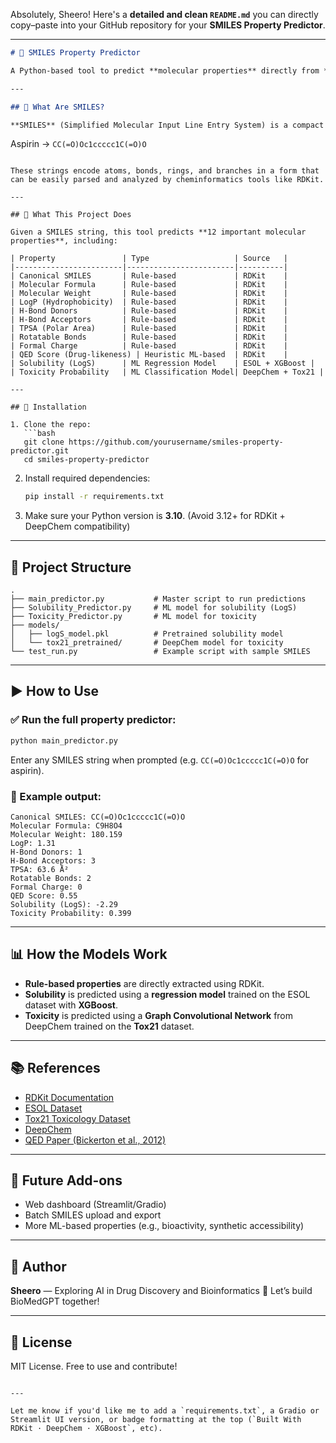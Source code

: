Absolutely, Sheero! Here's a **detailed and clean `README.md`** you can directly copy–paste into your GitHub repository for your **SMILES Property Predictor**.

---

```markdown
# 🧬 SMILES Property Predictor

A Python-based tool to predict **molecular properties** directly from **SMILES (Simplified Molecular Input Line Entry System)** strings using a combination of **RDKit** (rule-based cheminformatics) and **Machine Learning models** for advanced predictions like **solubility (LogS)** and **toxicity**.

---

## 🧪 What Are SMILES?

**SMILES** (Simplified Molecular Input Line Entry System) is a compact string notation used to describe the structure of chemical molecules. For example:
```

Aspirin → `CC(=O)Oc1ccccc1C(=O)O`

````

These strings encode atoms, bonds, rings, and branches in a form that can be easily parsed and analyzed by cheminformatics tools like RDKit.

---

## 🧠 What This Project Does

Given a SMILES string, this tool predicts **12 important molecular properties**, including:

| Property               | Type                   | Source   |
|------------------------|------------------------|----------|
| Canonical SMILES       | Rule-based             | RDKit    |
| Molecular Formula      | Rule-based             | RDKit    |
| Molecular Weight       | Rule-based             | RDKit    |
| LogP (Hydrophobicity)  | Rule-based             | RDKit    |
| H-Bond Donors          | Rule-based             | RDKit    |
| H-Bond Acceptors       | Rule-based             | RDKit    |
| TPSA (Polar Area)      | Rule-based             | RDKit    |
| Rotatable Bonds        | Rule-based             | RDKit    |
| Formal Charge          | Rule-based             | RDKit    |
| QED Score (Drug-likeness) | Heuristic ML-based  | RDKit    |
| Solubility (LogS)      | ML Regression Model    | ESOL + XGBoost |
| Toxicity Probability   | ML Classification Model| DeepChem + Tox21 |

---

## 🔧 Installation

1. Clone the repo:
   ```bash
   git clone https://github.com/yourusername/smiles-property-predictor.git
   cd smiles-property-predictor
````

2. Install required dependencies:

   ```bash
   pip install -r requirements.txt
   ```

3. Make sure your Python version is **3.10**. (Avoid 3.12+ for RDKit + DeepChem compatibility)

---

## 📂 Project Structure

```
.
├── main_predictor.py           # Master script to run predictions
├── Solubility_Predictor.py     # ML model for solubility (LogS)
├── Toxicity_Predictor.py       # ML model for toxicity
├── models/
│   ├── logS_model.pkl          # Pretrained solubility model
│   └── tox21_pretrained/       # DeepChem model for toxicity
└── test_run.py                 # Example script with sample SMILES
```

---

## ▶️ How to Use

### ✅ Run the full property predictor:

```bash
python main_predictor.py
```

Enter any SMILES string when prompted (e.g. `CC(=O)Oc1ccccc1C(=O)O` for aspirin).

### 📄 Example output:

```
Canonical SMILES: CC(=O)Oc1ccccc1C(=O)O
Molecular Formula: C9H8O4
Molecular Weight: 180.159
LogP: 1.31
H-Bond Donors: 1
H-Bond Acceptors: 3
TPSA: 63.6 Å²
Rotatable Bonds: 2
Formal Charge: 0
QED Score: 0.55
Solubility (LogS): -2.29
Toxicity Probability: 0.399
```

---

## 📊 How the Models Work

* **Rule-based properties** are directly extracted using RDKit.
* **Solubility** is predicted using a **regression model** trained on the ESOL dataset with **XGBoost**.
* **Toxicity** is predicted using a **Graph Convolutional Network** from DeepChem trained on the **Tox21** dataset.

---

## 📚 References

* [RDKit Documentation](https://www.rdkit.org/)
* [ESOL Dataset](https://deepchemdata.s3-us-west-1.amazonaws.com/datasets/delaney-processed.csv)
* [Tox21 Toxicology Dataset](https://tripod.nih.gov/tox21/)
* [DeepChem](https://deepchem.io/)
* [QED Paper (Bickerton et al., 2012)](https://pubs.acs.org/doi/10.1021/jm300118s)

---

## 🙌 Future Add-ons

* Web dashboard (Streamlit/Gradio)
* Batch SMILES upload and export
* More ML-based properties (e.g., bioactivity, synthetic accessibility)

---

## 🧠 Author

**Sheero** — Exploring AI in Drug Discovery and Bioinformatics 🚀
Let’s build BioMedGPT together!

---

## 📜 License

MIT License. Free to use and contribute!

```

---

Let me know if you'd like me to add a `requirements.txt`, a Gradio or Streamlit UI version, or badge formatting at the top (`Built With RDKit · DeepChem · XGBoost`, etc).
```
